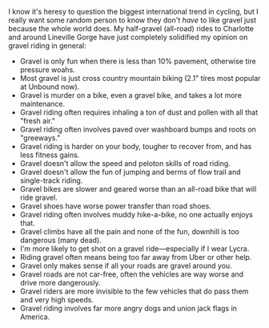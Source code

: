 I know it's heresy to question the biggest international trend in cycling, but I really want some random person to know they don't *have* to like gravel just because the whole world does. My half-gravel (all-road) rides to Charlotte and around Lineville Gorge have just completely solidified my opinion on gravel riding in general: 

- Gravel is only fun when there is less than 10% pavement, otherwise tire pressure woahs.
- Most gravel is just cross country mountain biking (2.1" tires most popular at Unbound now).
- Gravel is murder on a bike, even a gravel bike, and takes a lot more maintenance.
- Gravel riding often requires inhaling a ton of dust and pollen with all that "fresh air."
- Gravel riding often involves paved over washboard bumps and roots on "greeways."
- Gravel riding is harder on your body, tougher to recover from, and has less fitness gains.
- Gravel doesn't allow the speed and peloton skills of road riding.
- Gravel doesn't allow the fun of jumping and berms of flow trail and single-track riding.
- Gravel bikes are slower and geared worse than an all-road bike that will ride gravel.
- Gravel shoes have worse power transfer than road shoes.
- Gravel riding often involves muddy hike-a-bike, no one actually enjoys that.
- Gravel climbs have all the pain and none of the fun, downhill is too dangerous (many dead).
- I'm more likely to get shot on a gravel ride—especially if I wear Lycra.
- Riding gravel often means being too far away from Uber or other help.
- Gravel only makes sense if all your roads are gravel around you.
- Gravel roads are not car-free, often the vehicles are way worse and drive more dangerously.
- Gravel riders are more invisible to the few vehicles that do pass them and very high speeds.
- Gravel riding involves far more angry dogs and union jack flags in America.